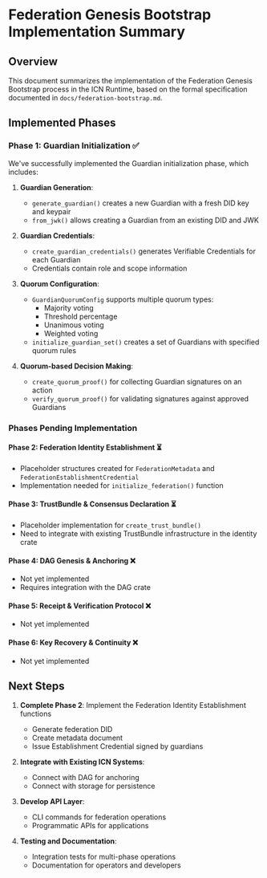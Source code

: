 # Federation Genesis Bootstrap Implementation Summary

## Overview
This document summarizes the implementation of the Federation Genesis Bootstrap process in the ICN Runtime, based on the formal specification documented in `docs/federation-bootstrap.md`.

## Implemented Phases

### Phase 1: Guardian Initialization ✅
We've successfully implemented the Guardian initialization phase, which includes:

1. **Guardian Generation**: 
   - `generate_guardian()` creates a new Guardian with a fresh DID key and keypair
   - `from_jwk()` allows creating a Guardian from an existing DID and JWK

2. **Guardian Credentials**:
   - `create_guardian_credentials()` generates Verifiable Credentials for each Guardian
   - Credentials contain role and scope information

3. **Quorum Configuration**:
   - `GuardianQuorumConfig` supports multiple quorum types:
     - Majority voting
     - Threshold percentage
     - Unanimous voting
     - Weighted voting
   - `initialize_guardian_set()` creates a set of Guardians with specified quorum rules

4. **Quorum-based Decision Making**:
   - `create_quorum_proof()` for collecting Guardian signatures on an action
   - `verify_quorum_proof()` for validating signatures against approved Guardians

### Phases Pending Implementation

#### Phase 2: Federation Identity Establishment ⏳
- Placeholder structures created for `FederationMetadata` and `FederationEstablishmentCredential`
- Implementation needed for `initialize_federation()` function

#### Phase 3: TrustBundle & Consensus Declaration ⏳
- Placeholder implementation for `create_trust_bundle()`
- Need to integrate with existing TrustBundle infrastructure in the identity crate

#### Phase 4: DAG Genesis & Anchoring ❌
- Not yet implemented
- Requires integration with the DAG crate

#### Phase 5: Receipt & Verification Protocol ❌
- Not yet implemented

#### Phase 6: Key Recovery & Continuity ❌
- Not yet implemented

## Next Steps

1. **Complete Phase 2**: Implement the Federation Identity Establishment functions
   - Generate federation DID
   - Create metadata document
   - Issue Establishment Credential signed by guardians

2. **Integrate with Existing ICN Systems**:
   - Connect with DAG for anchoring
   - Connect with storage for persistence

3. **Develop API Layer**:
   - CLI commands for federation operations
   - Programmatic APIs for applications

4. **Testing and Documentation**:
   - Integration tests for multi-phase operations
   - Documentation for operators and developers 